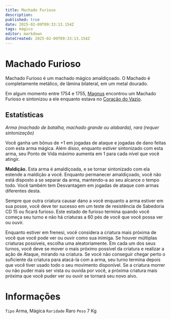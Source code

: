 ```yaml
---
title: Machado Furioso
description: 
published: true
date: 2025-02-09T09:33:13.154Z
tags: mágico
editor: markdown
dateCreated: 2025-02-09T09:33:13.154Z
---
```


# Machado Furioso
Machado Furioso é um machado mágico amaldiçoado. O Machado é completamente metálico, de lâmina bilateral, em um metal dourado.

Em algum momento entre 1754 e 1755, [Magnus](/individuos/personagens-de-jogadores/magnus-ponta-de-lanca) encontrou um Machado Furioso e sintonizou a ele enquanto estava no [Coração do Vazio](/lugares/abismo/coracao-do-vazio).

## Estatísticas 
*Arma (machado de batalha, machado grande ou alabarda), rara (requer sintonização)*

Você ganha um bônus de +1 em jogadas de ataque e jogadas de dano feitas com esta arma mágica. Além disso, enquanto estiver sintonizado com esta arma, seu Ponto de Vida máximo aumenta em 1 para cada nível que você atingir.

**Maldição.** Esta arma é amaldiçoada, e se tornar sintonizado com ela estende a maldição a você. Enquanto permanecer amaldiçoado, você não está disposto a se separar da arma, mantendo-a ao seu alcance o tempo todo. Você também tem Desvantagem em jogadas de ataque com armas diferentes desta.

Sempre que outra criatura causar dano a você enquanto a arma estiver em sua posse, você deve ter sucesso em um teste de resistência de Sabedoria CD 15 ou ficará furioso. Este estado de furioso termina quando você começa seu turno e não há criaturas a 60 pés de você que você possa ver ou ouvir.

Enquanto estiver em frenesi, você considera a criatura mais próxima de você que você pode ver ou ouvir como sua inimiga. Se houver múltiplas criaturas possíveis, escolha uma aleatoriamente. Em cada um dos seus turnos, você deve se mover o mais próximo possível da criatura e realizar a ação de Ataque, mirando na criatura. Se você não conseguir chegar perto o suficiente da criatura para atacá-la com a arma, seu turno termina depois que você tiver usado todo o seu movimento disponível. Se a criatura morrer ou não puder mais ser vista ou ouvida por você, a próxima criatura mais próxima que você puder ver ou ouvir se tornará seu novo alvo.

# Informações
`Tipo` Arma, Mágica
`Raridade` Raro
`Peso` 7 Kg